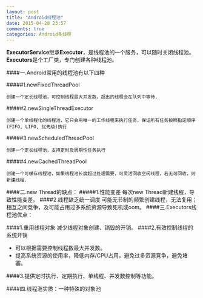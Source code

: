```yaml
---
layout: post
title: "Android线程池"
date: 2015-04-28 23:57
comments: true
categories: Android多线程
---
```


**ExecutorService**继承**Executor**，是线程池的一个服务，可以随时关闭线程池。
**Executors**是个工厂类，专门创建各种线程池。

####一.Android常用的线程池有以下四种

#####1.newFixedThreadPool

	创建一个定长线程池，可控制线程最大并发数，超出的线程会在队列中等待.

#####2.newSingleThreadExecutor

	创建一个单线程化的线程池，它只会用唯一的工作线程来执行任务，保证所有任务按照指定顺序(FIFO, LIFO, 优先级)执行
	
#####3.newScheduledThreadPool

	创建一个定长线程池，支持定时及周期性任务执行
	
#####4.newCachedThreadPool

	创建一个可缓存线程池，如果线程池长度超过处理需要，可灵活回收空闲线程，若无可回收，则新建线程.
	
	
####二.new Thread的缺点：
#####1.性能变差
	每次new Thread新建线程，导致性能变差。
####2.线程缺乏统一调度
	可能无节制的频繁创建线程，无法复用；相互之间竞争，及可能占用过多系统资源导致死机或oom。
####三.Executors线程池优点：	

####1.重用线程对象
	减少线程对象创建、销毁的开销。
####2.有效控制线程的系统开销
* 可以根据需要控制线程数最大并发数。
* 提高系统资源的使用率，降低内存/CPU占用，避免过多资源竞争，避免堵塞。

####3.提供定时执行、定期执行、单线程、并发数控制等功能。

####四.线程沲实质：一种特殊的对象池


	
	
	
